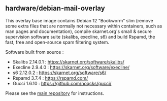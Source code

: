 ## hardware/debian-mail-overlay

This overlay base image contains Debian 12 "Bookworm" slim (remove some extra files that are normally not necessary within containers, such as man pages and documentation), compile skarnet.org's small & secure supervision software suite (skalibs, execline, s6) and build Rspamd, the fast, free and open-source spam filtering system.

Software built from source :

* Skalibs 2.14.0.1 : <https://skarnet.org/software/skalibs/>
* Execline 2.9.4.0 : <https://skarnet.org/software/execline/>
* s6 2.12.0.2 : <https://skarnet.org/software/s6/>
* Rspamd 3.7.4 : <https://rspamd.com/>
* Gucci 1.6.10 : <https://github.com/noqcks/gucci/>

Please see the [main repository](https://github.com/mailserver2/mailserver) for instructions.
